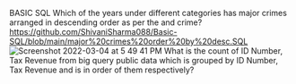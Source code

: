 BASIC SQL
Which of the years under different categories has major crimes arranged in descending order as per the and crime? https://github.com/ShivaniSharma088/Basic-SQL/blob/main/major%20crimes%20order%20by%20desc.SQL ![Screenshot 2022-03-04 at 5 49 41 PM](https://user-images.githubusercontent.com/100989289/156873816-9c3433d1-d630-418a-a8b0-13e1bdf69615.png)
What is the count of ID Number, Tax Revenue from big query public data which is grouped by ID Number, Tax Revenue and is in order of them respectively? 
